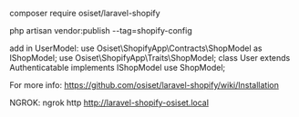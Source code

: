 composer require osiset/laravel-shopify

php artisan vendor:publish --tag=shopify-config

add in UserModel:
use Osiset\ShopifyApp\Contracts\ShopModel as IShopModel;
use Osiset\ShopifyApp\Traits\ShopModel;
class User extends Authenticatable implements IShopModel
use ShopModel;


For more info:
https://github.com/osiset/laravel-shopify/wiki/Installation

NGROK:
ngrok http http://laravel-shopify-osiset.local
